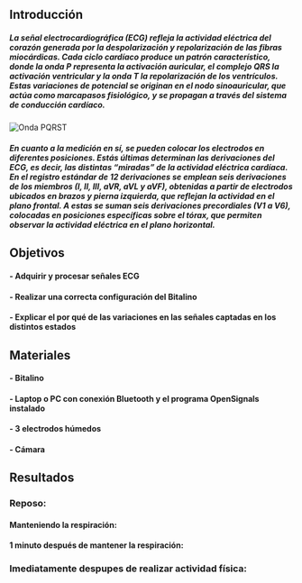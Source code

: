 ## Introducción
##### La señal electrocardiográfica (ECG) refleja la actividad eléctrica del corazón generada por la despolarización y repolarización de las fibras miocárdicas. Cada ciclo cardíaco produce un patrón característico, donde la onda P representa la activación auricular, el complejo QRS la activación ventricular y la onda T la repolarización de los ventrículos. Estas variaciones de potencial se originan en el nodo sinoauricular, que actúa como marcapasos fisiológico, y se propagan a través del sistema de conducción cardíaco. 
![Onda PQRST](https://lamochiladelresi.wordpress.com/wp-content/uploads/2018/05/captura-de-pantalla-2017-10-11-a-las-9-25-03-p-m.png)

##### En cuanto a la medición en sí, se pueden colocar los electrodos en diferentes posiciones. Estás últimas determinan las derivaciones del ECG, es decir, las distintas “miradas” de la actividad eléctrica cardíaca. En el registro estándar de 12 derivaciones se emplean seis derivaciones de los miembros (I, II, III, aVR, aVL y aVF), obtenidas a partir de electrodos ubicados en brazos y pierna izquierda, que reflejan la actividad en el plano frontal. A estas se suman seis derivaciones precordiales (V1 a V6), colocadas en posiciones específicas sobre el tórax, que permiten observar la actividad eléctrica en el plano horizontal.

## Objetivos
#### - Adquirir y procesar señales ECG
#### - Realizar una correcta configuración del Bitalino
#### - Explicar el por qué de las variaciones en las señales captadas en los distintos estados

## Materiales
#### - Bitalino
#### - Laptop o PC con conexión Bluetooth y el programa OpenSignals instalado
#### - 3 electrodos húmedos
#### - Cámara

## Resultados
### Reposo:
#### Manteniendo la respiración:

#### 1 minuto después de mantener la respiración:

### Imediatamente despupes de realizar actividad física:
